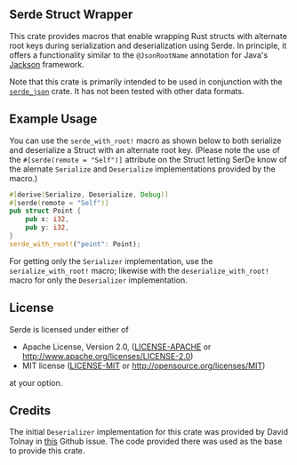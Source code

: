 ## Serde Struct Wrapper

This crate provides macros that enable wrapping Rust structs with
alternate root keys during serialization and deserialization using
Serde. In principle, it offers a functionality similar to the
`@JsonRootName` annotation for Java's
[Jackson](https://github.com/FasterXML/jackson-annotations/wiki/Jackson-Annotations#serialization-details)
framework.

Note that this crate is primarily intended to be used in conjunction
with the [`serde_json`](https://crates.io/crates/serde_json) crate. It
has not been tested with other data formats.

## Example Usage

You can use the `serde_with_root!` macro as shown below to both
serialize and deserialize a Struct with an alternate root key. (Please
note the use of the `#[serde(remote = "Self")]` attribute on the
Struct letting SerDe know of the alernate `Serialize` and
`Deserialize` implementations provided by the macro.)

```rust
#[derive(Serialize, Deserialize, Debug)]
#[serde(remote = "Self")]
pub struct Point {
    pub x: i32,
    pub y: i32,
}
serde_with_root!("point": Point);
```

For getting only the `Serializer` implementation, use the
`serialize_with_root!` macro; likewise with the
`deserialize_with_root!` macro for only the `Deserializer`
implementation.

## License

Serde is licensed under either of

 * Apache License, Version 2.0, ([LICENSE-APACHE](LICENSE-APACHE) or
   http://www.apache.org/licenses/LICENSE-2.0)
 * MIT license ([LICENSE-MIT](LICENSE-MIT) or
   http://opensource.org/licenses/MIT)

at your option.

## Credits

The initial `Deserializer` implementation for this crate was provided by David
Tolnay in [this](https://github.com/serde-rs/serde/issues/1345) Github issue.
The code provided there was used as the base to provide this crate.
